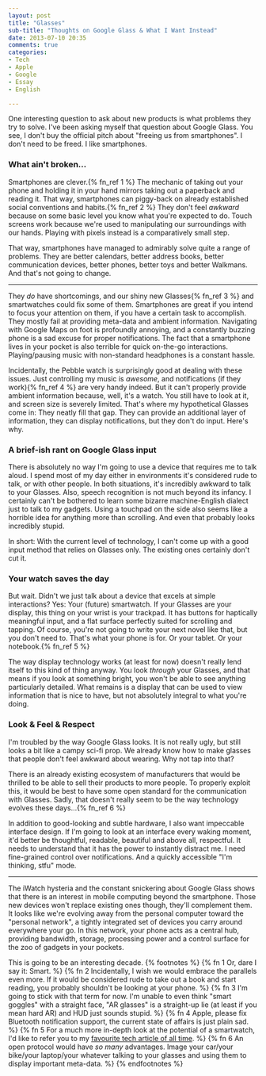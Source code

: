 ```yaml
---
layout: post
title: "Glasses"
sub-title: "Thoughts on Google Glass & What I Want Instead"
date: 2013-07-10 20:35
comments: true
categories: 
- Tech
- Apple
- Google
- Essay
- English

---
```

One interesting question to ask about new products is what problems they try to solve. I've been asking myself that question about Google Glass. You see, I don't buy the official pitch about "freeing us from smartphones". I don't need to be freed. I like smartphones.

### What ain't broken...

Smartphones are clever.{% fn_ref 1 %} The mechanic of taking out your phone and holding it in your hand mirrors taking out a paperback and reading it. That way, smartphones can piggy-back on already established social conventions and habits.{% fn_ref 2 %} They don't feel *awkward* because on some basic level you know what you're expected to do. Touch screens work because we're used to manipulating our surroundings with our hands. Playing with pixels instead is a comparatively small step.

That way, smartphones have managed to admirably solve quite a range of problems. They are better calendars, better address books, better communication devices, better phones, better toys and better Walkmans. And that's not going to change.

***

They *do* have shortcomings, and our shiny new Glasses{% fn_ref 3 %}  and smartwatches could fix some of them. Smartphones are great if you intend to focus your attention on them, if you have a certain task to accomplish. They mostly fail at providing meta-data and ambient information. Navigating with Google Maps on foot is profoundly annoying, and a constantly buzzing phone is a sad excuse for proper notifications. The fact that a smartphone lives in your pocket is also terrible for quick on-the-go interactions. Playing/pausing music with non-standard headphones is a constant hassle.

Incidentally, the Pebble watch is surprisingly good at dealing with these issues. Just controlling my music is *awesome*, and notifications (if they work){% fn_ref 4 %} are very handy indeed. But it can't properly provide ambient information because, well, it's a watch. You still have to look at it, and screen size is severely limited. That's where my hypothetical Glasses come in: They neatly fill that gap. They can provide an additional layer of information, they can display notifications, but they don't do input. Here's why.

### A brief-ish rant on Google Glass input

There is absolutely no way I'm going to use a device that requires me to talk aloud. I spend most of my day either in environments it's considered rude to talk, or with other people. In both situations, it's incredibly awkward to talk to your Glasses. Also, speech recognition is not much beyond its infancy. I certainly can't be bothered to learn some bizarre machine-English dialect just to talk to my gadgets. Using a touchpad on the side also seems like a horrible idea for anything more than scrolling. And even that probably looks incredibly stupid.

In short: With the current level of technology, I can't come up with a good input method that relies on Glasses only. The existing ones certainly don't cut it.

### Your watch saves the day

But wait. Didn't we just talk about a device that excels at simple interactions? Yes: Your (future) smartwatch. If your Glasses are your display, this thing on your wrist is your trackpad. It has buttons for haptically meaningful input, and a flat surface perfectly suited for scrolling and tapping. Of course, you're not going to write your next novel like that, but you don't need to. That's what your phone is for. Or your tablet. Or your notebook.{% fn_ref 5 %}

The way display technology works (at least for now) doesn't really lend itself to this kind of thing anyway. You look *through* your Glasses, and that means if you look at something bright, you won't be able to see anything particularly detailed. What remains is a display that can be used to view information that is nice to have, but not absolutely integral to what you're doing. 

### Look & Feel & Respect

I'm troubled by the way Google Glass looks. It is not really ugly, but still looks a bit like a campy sci-fi prop. We already know how to make glasses that people don't feel awkward about wearing. Why not tap into that? 

There is an already existing ecosystem of manufacturers that would be thrilled to be able to sell their products to more people. To properly exploit this, it would be best to have some open standard for the communication with Glasses. Sadly, that doesn't really seem to be the way technology evolves these days…{% fn_ref 6 %} 


In addition to good-looking and subtle hardware, I also want impeccable interface design. If I'm going to look at an interface every waking moment, it'd better be thoughtful, readable, beautiful and above all, respectful. It needs to understand that it has the power to instantly distract me. I need fine-grained control over notifications. And a quickly accessible "I'm thinking, stfu" mode.

***

The iWatch hysteria and the constant snickering about Google Glass shows that there is an interest in mobile computing beyond the smartphone. Those new devices won't replace existing ones though, they'll complement them. It looks like we're evolving away from the personal computer toward the "personal network", a tightly integrated set of devices you carry around everywhere your go. In this network, your phone acts as a central hub, providing bandwidth, storage, processing power and a control surface for the zoo of gadgets in your pockets. 

This is going to be an interesting decade.
{% footnotes %}
{% fn 1 Or, dare I say it: Smart. %}
{% fn 2 Incidentally, I wish we would embrace the parallels even more. If it would be considered rude to take out a book and start reading, you probably shouldn't be looking at your phone. %} 
{% fn 3  I'm going to stick with that term for now. I'm unable to even think "smart goggles" with a straight face, "AR glasses" is a straight-up lie (at least if you mean hard AR) and HUD just sounds stupid. %}
{% fn 4  Apple, please fix Bluetooth notification support, the current state of affairs is just plain sad. %}
{% fn 5  For a much more in-depth look at the potential of a smartwatch, I'd like to refer you to my <a href=" http://asktog.com/atc/apple-iwatch/">favourite tech article of all time</a>. %}
{% fn 6  An open protocol would have *so many* advantages. Image your car/your bike/your laptop/your whatever talking to your glasses and using them to display important meta-data. %}
{% endfootnotes %}